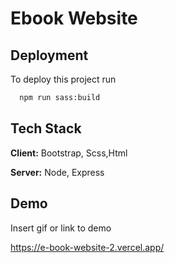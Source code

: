 # Ebook Website

## Deployment

To deploy this project run

```bash
  npm run sass:build
```

## Tech Stack

**Client:** Bootstrap, Scss,Html

**Server:** Node, Express

## Demo

Insert gif or link to demo

https://e-book-website-2.vercel.app/
